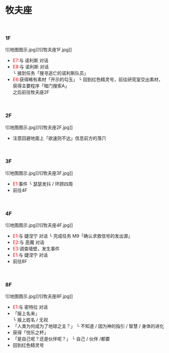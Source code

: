 # 牧夫座

<br>

### 1F

![[地图图示.jpg]]![[牧夫座1F.jpg]]  
- <font color = "red">E7</font>:与 诺利斯 对话
- <font color = "red">E8</font>:与 诺利斯 对话  
  └ 接到任务「搜寻逃亡的诺利斯队员」  
- <font color = "red">E6</font>:获得稀有素材「开示的勾玉」
  └ 回到红色精灵号，前往研究室交出素材，获得主要程序「暗门搜索A」  
  之后前往牧夫座2F  

<br>

### 2F
![[地图图示.jpg]]![[牧夫座2F.jpg]]  
- 注意回避地面上「欲速则不达」信息前方的落穴

<br>

### 3F
![[地图图示.jpg]]![[牧夫座3F.jpg]]  
- <font color = "red">E1</font>:事件
  └ 瑟瑟发抖 / 环顾四周
- 前往4F

<br>

### 4F
![[地图图示.jpg]]![[牧夫座4F.jpg]]   

- <font color = "red">E1</font>:与 婕涅宁 对话
  └ 完成任务 M9「确认求救信号的发出源」
- <font color = "red">E2</font>:与 恶魔 对话
- <font color = "red">E3</font>:调查墙壁，发生事件
- <font color = "red">E1</font>:与 婕涅宁 对话
- 前往8F

<br>

### 8F
![[地图图示.jpg]]![[牧夫座8F.jpg]]
- <font color = "red">E1</font>:与 密特拉 对话
- 「报上名来」  
  └ 报上姓名 / 无视
- 「人类为何成为了地球之主？」
  └ 不知道 / 因为神的指引 / 智慧 / 身体的进化  
-  获得「悦乐之杯」
- 「是自己呢？还是伙伴呢？」
  └ 自己 / 伙伴 /都要  
- 回到红色精灵号